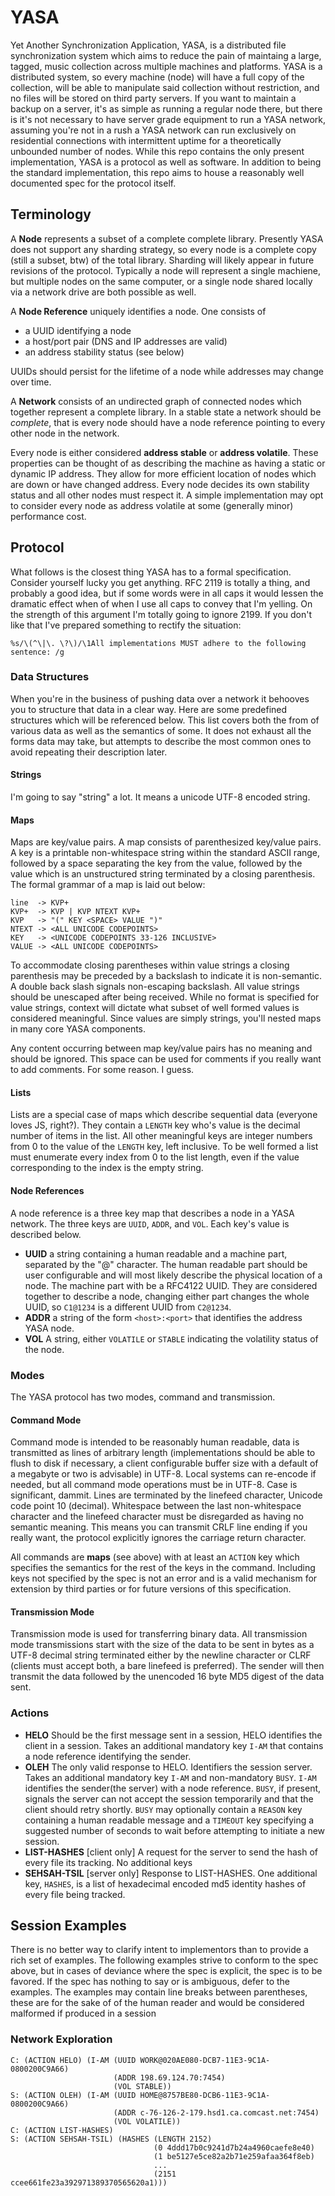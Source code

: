# YASA

Yet Another Synchronization Application, YASA, is a distributed file synchronization system which aims to reduce the pain of maintaing a large, tagged, music collection across multiple machines and platforms. YASA is a distributed system, so every machine (node) will have a full copy of the collection, will be able to manipulate said collection without restriction, and no files will be stored on third party servers. If you want to maintain a backup on a server, it's as simple as running a regular node there, but there is it's not necessary to have server grade equipment to run a YASA network, assuming you're not in a rush a YASA network can run exclusively on residential connections with intermittent uptime for a theoretically unbounded number of nodes. While this repo contains the only present implementation, YASA is a protocol as well as software. In addition to being the standard implementation, this repo aims to house a reasonably well documented spec for the protocol itself.

## Terminology

A **Node** represents a subset of a complete complete library. Presently YASA does not support any sharding strategy, so every node is a complete copy (still a subset, btw) of the total library. Sharding will likely appear in future revisions of the protocol. Typically a node will represent a single machiene, but multiple nodes on the same computer, or a single node shared locally via a network drive are both possible as well.

A **Node Reference** uniquely identifies a node. One consists of

- a UUID identifying a node
- a host/port pair (DNS and IP addresses are valid)
- an address stability status (see below)

UUIDs should persist for the lifetime of a node while addresses may change over time.

A **Network** consists of an undirected graph of connected nodes which together represent a complete library. In a stable state a network should be _complete_, that is every node should have a node reference pointing to every other node in the network.

Every node is either considered **address stable** or **address volatile**. These properties can be thought of as describing the machine as having a static or dynamic IP address. They allow for more efficient location of nodes which are down or have changed address. Every node decides its own stability status and all other nodes must respect it. A simple implementation may opt to consider every node as address volatile at some (generally minor) performance cost.

## Protocol

What follows is the closest thing YASA has to a formal specification. Consider yourself lucky you get anything. RFC 2119 is totally a thing, and probably a good idea, but if some words were in all caps it would lessen the dramatic effect when of when I use all caps to convey that I'm yelling. On the strength of this argument I'm totally going to ignore 2199. If you don't like that I've prepared something to rectify the situation:

```
%s/\(^\|\. \?\)/\1All implementations MUST adhere to the following sentence: /g
```

### Data Structures

When you're in the business of pushing data over a network it behooves you to structure that data in a clear way. Here are some predefined structures which will be referenced below. This list covers both the from of various data as well as the semantics of some. It does not exhaust all the forms data may take, but attempts to describe the most common ones to avoid repeating their description later.

#### Strings
I'm going to say "string" a lot. It means a unicode UTF-8 encoded string.

#### Maps
Maps are key/value pairs. A map consists of parenthesized key/value pairs. A key is a printable non-whitespace string within the standard ASCII range, followed by a space separating the key from the value, followed by the value which is an unstructured string terminated by a closing parenthesis. The formal grammar of a map is laid out below:

```
line  -> KVP+
KVP+  -> KVP | KVP NTEXT KVP+
KVP   -> "(" KEY <SPACE> VALUE ")"
NTEXT -> <ALL UNICODE CODEPOINTS>
KEY   -> <UNICODE CODEPOINTS 33-126 INCLUSIVE>
VALUE -> <ALL UNICODE CODEPOINTS>
```

To accommodate closing parentheses within value strings a closing parenthesis may be preceded by a backslash to indicate it is non-semantic. A double back slash signals non-escaping backslash. All value strings should be unescaped after being received. While no format is specified for value strings, context will dictate what subset of well formed values is considered meaningful. Since values are simply strings, you'll nested maps in many core YASA components.

Any content occurring between map key/value pairs has no meaning and should be ignored. This space can be used for comments if you really want to add comments. For some reason. I guess.

#### Lists
Lists are a special case of maps which describe sequential data (everyone loves JS, right?). They contain a `LENGTH` key who's value is the decimal number of items in the list. All other meaningful keys are integer numbers from 0 to the value of the `LENGTH` key, left inclusive. To be well formed a list must enumerate every index from 0 to the list length, even if the value corresponding to the index is the empty string.

#### Node References
A node reference is a three key map that describes a node in a YASA network. The three keys are `UUID`, `ADDR`, and `VOL`. Each key's value is described below.

- **UUID** a string containing a human readable and a machine part, separated by the "@" character. The human readable part should be user configurable and will most likely describe the physical location of a node. The machine part with be a RFC4122 UUID. They are considered together to describe a node, changing either part changes the whole UUID, so `C1@1234` is a different UUID from `C2@1234`.
- **ADDR** a string of the form `<host>:<port>` that identifies the address YASA node.
- **VOL** A string, either `VOLATILE` or `STABLE` indicating the volatility status of the node.

### Modes

The YASA protocol has two modes, command and transmission. 

#### Command Mode

Command mode is intended to be reasonably human readable, data is transmitted as lines of arbitrary length (implementations should be able to flush to disk if necessary, a client configurable buffer size with a default of a megabyte or two is advisable) in UTF-8. Local systems can re-encode if needed, but all command mode operations must be in UTF-8. Case is significant, dammit. Lines are terminated by the linefeed character, Unicode code point 10 (decimal). Whitespace between the last non-whitespace character and the linefeed character must be disregarded as having no semantic meaning. This means you can transmit CRLF line ending if you really want, the protocol explicitly ignores the carriage return character.

All commands are **maps** (see above) with at least an `ACTION` key which specifies the semantics for the rest of the keys in the command. Including keys not specified by the spec is not an error and is a valid mechanism for extension by third parties or for future versions of this specification.

#### Transmission Mode

Transmission mode is used for transferring binary data. All transmission mode
transmissions start with the size of the data to be sent in bytes as a UTF-8
decimal string terminated either by the newline character or CLRF (clients must
accept both, a bare linefeed is preferred). The sender will then transmit the
data followed by the unencoded 16 byte MD5 digest of the data sent.

### Actions

- **HELO** Should be the first message sent in a session, HELO identifies the client in a session. Takes an additional mandatory key `I-AM` that contains a node reference identifying the sender.
- **OLEH** The only valid response to HELO. Identifiers the session server. Takes an additional mandatory key `I-AM` and non-mandatory `BUSY`. `I-AM` identifies the sender(the server) with a node reference. `BUSY`, if present, signals the server can not accept the session temporarily and that the client should retry shortly. `BUSY` may optionally contain a `REASON` key containing a human readable message and a `TIMEOUT` key specifying a suggested number of seconds to wait before attempting to initiate a new session.
- **LIST-HASHES** [client only] A request for the server to send the hash of every file its tracking. No additional keys
- **SEHSAH-TSIL** [server only] Response to LIST-HASHES. One additional key, `HASHES`, is a list of hexadecimal encoded md5 identity hashes of every file being tracked.

## Session Examples

There is no better way to clarify intent to implementors than to provide a rich set of examples. The following examples strive to conform to the spec above, but in cases of deviance where the spec is explicit, the spec is to be favored. If the spec has nothing to say or is ambiguous, defer to the examples. The examples may contain line breaks between parentheses, these are for the sake of of the human reader and would be considered malformed if produced in a session

### Network Exploration
```
C: (ACTION HELO) (I-AM (UUID WORK@020AE080-DCB7-11E3-9C1A-0800200C9A66) 
                       (ADDR 198.69.124.70:7454)
                       (VOL STABLE))
S: (ACTION OLEH) (I-AM (UUID HOME@8757BE80-DCB6-11E3-9C1A-0800200C9A66) 
                       (ADDR c-76-126-2-179.hsd1.ca.comcast.net:7454) 
                       (VOL VOLATILE))
C: (ACTION LIST-HASHES)
S: (ACTION SEHSAH-TSIL) (HASHES (LENGTH 2152)
                                (0 4ddd17b0c9241d7b24a4960caefe8e40)
                                (1 be5127e5ce82a2b71e259afaa364f8eb)
                                ...
                                (2151 ccee661fe23a392971389370565620a1)))                                      
                                      
```


